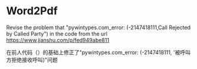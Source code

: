 # Word2Pdf

Revise the problem that "pywintypes.com_error: (-2147418111,Call Rejected by Called Party") in the code from the url https://www.jianshu.com/p/fed949abe811

在前人代码（）的基础上修正了"pywintypes.com_error: (-2147418111, '被呼叫方拒绝接收呼叫)"问题
